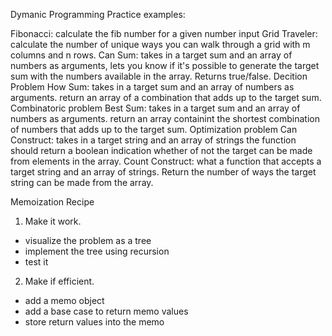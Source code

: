 Dymanic Programming Practice examples:

Fibonacci: calculate the fib number for a given number input
Grid Traveler: calculate the number of unique ways you can walk through a grid with m columns and n rows.
Can Sum: takes in a target sum and an array of numbers as arguments, lets you know if it's possible to generate the target sum with the numbers available in the array. Returns true/false. Decition Problem
How Sum: takes in a target sum and an array of numbers as arguments. return an array of a combination that adds up to the target sum. Combinatoric problem
Best Sum: takes in a target sum and an array of numbers as arguments. return an array containint the shortest combination of numbers that adds up to the target sum. Optimization problem
Can Construct: takes in a target string and an array of strings the function should return a boolean indication whether of not the target can be made from elements in the array.
Count Construct: what a function that accepts a target string and an array of strings. Return the number of ways the target string can be made from the array.

Memoization Recipe

1. Make it work.
- visualize the problem as a tree
- implement the tree using recursion
- test it

2. Make if efficient.
- add a memo object
- add a base case to return memo values
- store return values into the memo 
